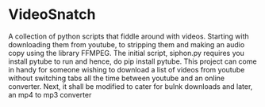 # VideoSnatch
A collection of python scripts that fiddle around with videos. 
Starting with downloading them from youtube, to stripping them and making an audio copy using the library FFMPEG.
The initial script, siphon.py requires you install pytube to run and hence, do pip install pytube.
This project can come in handy for someone wishing to download a list of videos from youtube without switching tabs all the time
between youtube and an online converter.
Next, it shall be modified to cater for bulnk downloads and later, an mp4 to mp3 converter
